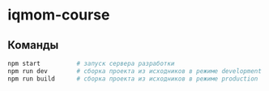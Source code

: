 # iqmom-course

## Команды

```bash
npm start          # запуск сервера разработки
npm run dev        # сборка проекта из исходников в режиме development
npm run build      # сборка проекта из исходников в режиме production
```
